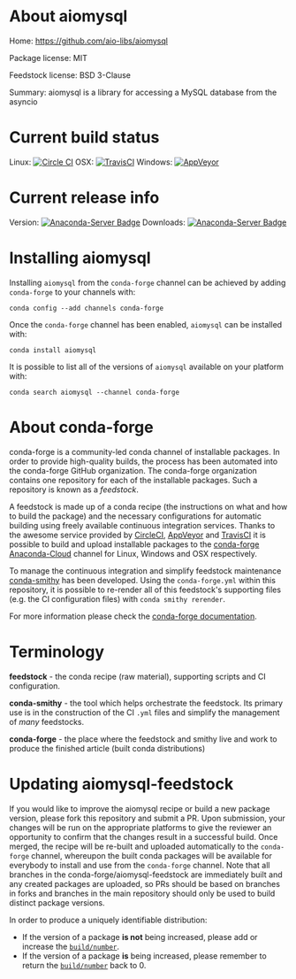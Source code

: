 About aiomysql
==============

Home: https://github.com/aio-libs/aiomysql

Package license: MIT

Feedstock license: BSD 3-Clause

Summary: aiomysql is a library for accessing a MySQL database from the asyncio



Current build status
====================

Linux: [![Circle CI](https://circleci.com/gh/conda-forge/aiomysql-feedstock.svg?style=shield)](https://circleci.com/gh/conda-forge/aiomysql-feedstock)
OSX: [![TravisCI](https://travis-ci.org/conda-forge/aiomysql-feedstock.svg?branch=master)](https://travis-ci.org/conda-forge/aiomysql-feedstock)
Windows: [![AppVeyor](https://ci.appveyor.com/api/projects/status/github/conda-forge/aiomysql-feedstock?svg=True)](https://ci.appveyor.com/project/conda-forge/aiomysql-feedstock/branch/master)

Current release info
====================
Version: [![Anaconda-Server Badge](https://anaconda.org/conda-forge/aiomysql/badges/version.svg)](https://anaconda.org/conda-forge/aiomysql)
Downloads: [![Anaconda-Server Badge](https://anaconda.org/conda-forge/aiomysql/badges/downloads.svg)](https://anaconda.org/conda-forge/aiomysql)

Installing aiomysql
===================

Installing `aiomysql` from the `conda-forge` channel can be achieved by adding `conda-forge` to your channels with:

```
conda config --add channels conda-forge
```

Once the `conda-forge` channel has been enabled, `aiomysql` can be installed with:

```
conda install aiomysql
```

It is possible to list all of the versions of `aiomysql` available on your platform with:

```
conda search aiomysql --channel conda-forge
```


About conda-forge
=================

conda-forge is a community-led conda channel of installable packages.
In order to provide high-quality builds, the process has been automated into the
conda-forge GitHub organization. The conda-forge organization contains one repository
for each of the installable packages. Such a repository is known as a *feedstock*.

A feedstock is made up of a conda recipe (the instructions on what and how to build
the package) and the necessary configurations for automatic building using freely
available continuous integration services. Thanks to the awesome service provided by
[CircleCI](https://circleci.com/), [AppVeyor](http://www.appveyor.com/)
and [TravisCI](https://travis-ci.org/) it is possible to build and upload installable
packages to the [conda-forge](https://anaconda.org/conda-forge)
[Anaconda-Cloud](http://docs.anaconda.org/) channel for Linux, Windows and OSX respectively.

To manage the continuous integration and simplify feedstock maintenance
[conda-smithy](http://github.com/conda-forge/conda-smithy) has been developed.
Using the ``conda-forge.yml`` within this repository, it is possible to re-render all of
this feedstock's supporting files (e.g. the CI configuration files) with ``conda smithy rerender``.

For more information please check the [conda-forge documentation](https://conda-forge.org/docs/).

Terminology
===========

**feedstock** - the conda recipe (raw material), supporting scripts and CI configuration.

**conda-smithy** - the tool which helps orchestrate the feedstock.
                   Its primary use is in the construction of the CI ``.yml`` files
                   and simplify the management of *many* feedstocks.

**conda-forge** - the place where the feedstock and smithy live and work to
                  produce the finished article (built conda distributions)


Updating aiomysql-feedstock
===========================

If you would like to improve the aiomysql recipe or build a new
package version, please fork this repository and submit a PR. Upon submission,
your changes will be run on the appropriate platforms to give the reviewer an
opportunity to confirm that the changes result in a successful build. Once
merged, the recipe will be re-built and uploaded automatically to the
`conda-forge` channel, whereupon the built conda packages will be available for
everybody to install and use from the `conda-forge` channel.
Note that all branches in the conda-forge/aiomysql-feedstock are
immediately built and any created packages are uploaded, so PRs should be based
on branches in forks and branches in the main repository should only be used to
build distinct package versions.

In order to produce a uniquely identifiable distribution:
 * If the version of a package **is not** being increased, please add or increase
   the [``build/number``](http://conda.pydata.org/docs/building/meta-yaml.html#build-number-and-string).
 * If the version of a package **is** being increased, please remember to return
   the [``build/number``](http://conda.pydata.org/docs/building/meta-yaml.html#build-number-and-string)
   back to 0.